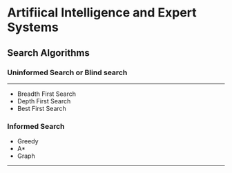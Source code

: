 # Artifiical Intelligence and Expert Systems
## Search Algorithms
### Uninformed Search or Blind search
_______________________________
* Breadth First Search
* Depth First Search
* Best First Search

### Informed Search
* Greedy 
* A* 
* Graph
___________________
